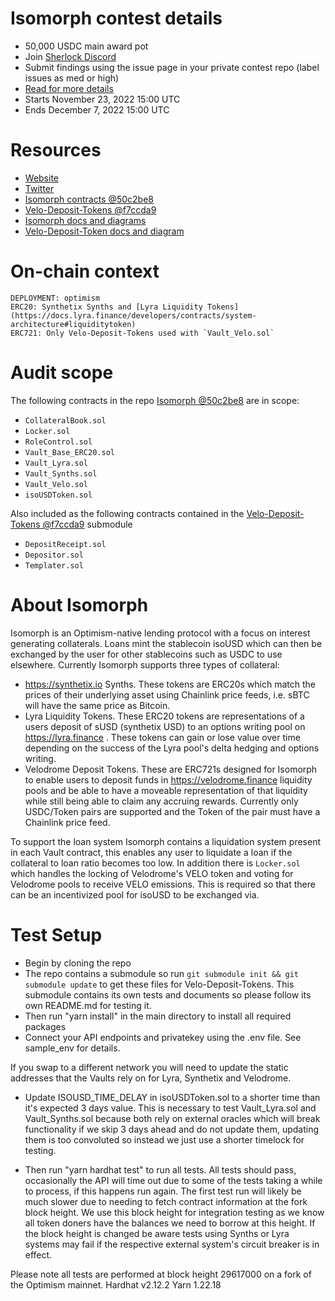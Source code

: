 # Isomorph contest details

- 50,000 USDC main award pot
- Join [Sherlock Discord](https://discord.gg/MABEWyASkp)
- Submit findings using the issue page in your private contest repo (label issues as med or high)
- [Read for more details](https://docs.sherlock.xyz/audits/watsons)
- Starts November 23, 2022 15:00 UTC
- Ends December 7, 2022 15:00 UTC

# Resources

- [Website](https://isomorph.loans/)
- [Twitter](https://twitter.com/IsomorphLoans)
- [Isomorph contracts @50c2be8](https://github.com/kree-dotcom/isomorph/tree/50c2be8ead3b7909f7825ce3a469d7b812be4c23)
- [Velo-Deposit-Tokens @f7ccda9](https://github.com/kree-dotcom/Velo-Deposit-Tokens/tree/f7ccda9fa2f660fae68df65746e9782f86e02518)
- [Isomorph docs and diagrams](https://github.com/kree-dotcom/isomorph/docs)
- [Velo-Deposit-Token docs and diagram](https://github.com/kree-dotcom/Velo-Deposit-Tokens/tree/f7ccda9fa2f660fae68df65746e9782f86e02518/docs)

# On-chain context

```
DEPLOYMENT: optimism
ERC20: Synthetix Synths and [Lyra Liquidity Tokens](https://docs.lyra.finance/developers/contracts/system-architecture#liquiditytoken)
ERC721: Only Velo-Deposit-Tokens used with `Vault_Velo.sol`
```

# Audit scope
The following contracts in the repo [Isomorph @50c2be8](https://github.com/kree-dotcom/isomorph/tree/50c2be8ead3b7909f7825ce3a469d7b812be4c23) are in scope:

- `CollateralBook.sol`
- `Locker.sol`
- `RoleControl.sol`
- `Vault_Base_ERC20.sol`
- `Vault_Lyra.sol`
- `Vault_Synths.sol`
- `Vault_Velo.sol`
- `isoUSDToken.sol`

Also included as the following contracts contained in the [Velo-Deposit-Tokens @f7ccda9](https://github.com/kree-dotcom/Velo-Deposit-Tokens/tree/f7ccda9fa2f660fae68df65746e9782f86e02518) submodule

- `DepositReceipt.sol`
- `Depositor.sol`
- `Templater.sol`


# About Isomorph

Isomorph is an Optimism-native lending protocol with a focus on interest generating collaterals. Loans mint the stablecoin isoUSD which can then be exchanged by the user for other stablecoins such as USDC to use elsewhere. 
Currently Isomorph supports three types of collateral:
- https://synthetix.io Synths. These tokens are ERC20s which match the prices of their underlying asset using Chainlink price feeds, i.e. sBTC will have the same price as Bitcoin. 
- Lyra Liquidity Tokens. These ERC20 tokens are representations of a users deposit of sUSD (synthetix USD) to an options writing pool on https://lyra.finance . These tokens can gain or lose value over time depending on the success of the Lyra pool's delta hedging and options writing. 
- Velodrome Deposit Tokens. These are ERC721s designed for Isomorph to enable users to deposit funds in https://velodrome.finance  liquidity pools and be able to have a moveable representation of that liquidity while still being able to claim any accruing rewards. Currently only USDC/Token pairs are supported and the Token of the pair must have a Chainlink price feed.

To support the loan system Isomorph contains a liquidation system present in each Vault contract, this enables any user to liquidate a loan if the collateral to loan ratio becomes too low. In addition there is `Locker.sol` which handles the locking of Velodrome's VELO token and voting for Velodrome pools to receive VELO emissions. This is required so that there can be an incentivized pool for isoUSD to be exchanged via.  

# Test Setup

- Begin by cloning the repo
- The repo contains a submodule so run `git submodule init && git submodule update` to get these files for Velo-Deposit-Tokens. This submodule contains its own tests and documents so please follow its own README.md for testing it.
- Then run "yarn install" in the main directory to install all required packages
- Connect your API endpoints and privatekey using the .env file. See sample_env for details.

If you swap to a different network you will need to update the static addresses that the Vaults rely on for Lyra, Synthetix and Velodrome. 

- Update ISOUSD_TIME_DELAY in isoUSDToken.sol to a shorter time than it's expected 3 days value.  This is necessary to test Vault_Lyra.sol and Vault_Synths.sol because both rely on external oracles which will break functionality if we skip 3 days ahead and do not update them, updating them is too convoluted so instead we just use a shorter timelock for testing.

- Then run "yarn hardhat test" to run all tests. All tests should pass, occasionally the API will time out due to some of the tests taking a while to process, if this happens run again. The first test run will likely be much slower due to needing to fetch contract information at the fork block height. We use this block height for integration testing as we know all token doners have the balances we need to borrow at this height. If the block height is changed be aware tests using Synths or Lyra systems may fail if the respective external system's circuit breaker is in effect.

Please note all tests are performed at block height 29617000 on a fork of the Optimism mainnet. 
Hardhat v2.12.2
Yarn 1.22.18


